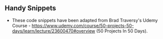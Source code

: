 ## Handy Snippets 

* These code snippets have been adapted from Brad Traversy's Udemy Course - https://www.udemy.com/course/50-projects-50-days/learn/lecture/23600470#overview (50 Projects In 50 Days).